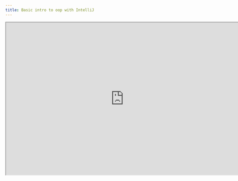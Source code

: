 ```yaml
---
title: Basic intro to oop with IntelliJ
---
```

<iframe src="https://drive.google.com/file/d/1wYQALyn65D5Yirfw0J2fcAqRz9q5mUqy/preview" width="740" height="480"></iframe>